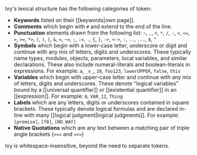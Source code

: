 Ivy's lexical structure has the following categories of token:

  - **Keywords** listed on their [[keywords|own page]].
  - **Comments** which begin with `#` and extend to the end of the line.
  - **Punctuation** elements drawn from the following list: `~`, `,`, `+`, `*`, `/`, `-`, `<`, `<=`, `>`, `>=`, `*>`, `(`, `)`, `|`, `&`, `=`, `~=`, `;`, `:=`, `.`, `{`, `}`, `->`,  `<->`, `:`, `..`, `...`, `$`, `^`
  - **Symbols** which begin with a lower-case letter, underscore or digit and continue with any mix of letters, digits and underscores. These typically name types, modules, objects, parameters, local variables, and similar declarations. These also include numeral-literals and boolean-literals in expressions. For example: `a`, `_v_`, `10`, `foo123`, `lowerUPPER`, `false`, `this`
  - **Variables** which begin with upper-case letter and continue with any mix of letters, digits and underscores. These denote "logical variables" bound by a [[universal quantifier]] or [[existential quantifier]] in an [[expression]]. For example: `A`, `VAR_12`, `Thing`
  - **Labels** which are any letters, digits or underscores contained in square brackets. These typically denote logical formulas and are declared in-line with many [[logical judgment|logical judgments]]. For example: `[premise]`, `[f0]`, `[NO_WAY]`
  - **Native Quotations** which are any text between a matching pair of triple angle brackets (`<<<` and `>>>`)

Ivy is whitespace-insensitive, beyond the need to separate tokens.

